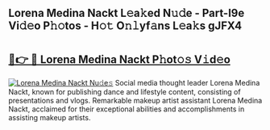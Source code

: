 ## Lorena Medina Nackt L𝚎a𝚔ed N𝚞𝚍e - Part-I9e Vi𝚍𝚎o P𝚑𝚘tos - H𝚘𝚝 O𝚗𝚕yf𝚊ns L𝚎a𝚔s gJFX4

# <h2><a href="http://kf1ctn.oniu.top/?m=Lorena+Medina+Nackt">🔗👉 🔴 Lorena Medina Nackt P𝚑ot𝚘𝚜 V𝚒d𝚎o</a></h2>

[![Lorena Medina Nackt Nu𝚍e𝚜](https://i.imgur.com/0qMVB7G.gif)](http://kf1ctn.oniu.top/?m=Lorena+Medina+Nackt)
Social media thought leader Lorena Medina Nackt, known for publishing dance and lifestyle content, consisting of presentations and vlogs. Remarkable makeup artist assistant Lorena Medina Nackt, acclaimed for their exceptional abilities and accomplishments in assisting makeup artists.  
